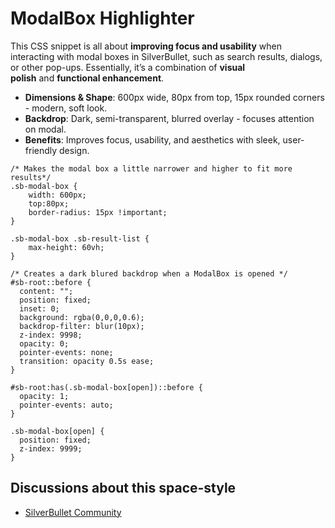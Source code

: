 
# ModalBox Highlighter

This CSS snippet is all about **improving focus and usability** when interacting with modal boxes in SilverBullet, such as search results, dialogs, or other pop-ups. Essentially, it’s a combination of **visual polish** and **functional enhancement**.

*   **Dimensions & Shape**: 600px wide, 80px from top, 15px rounded corners - modern, soft look.
*   **Backdrop**: Dark, semi-transparent, blurred overlay - focuses attention on modal.
*   **Benefits**: Improves focus, usability, and aesthetics with sleek, user-friendly design.


```space-style
/* Makes the modal box a little narrower and higher to fit more results*/
.sb-modal-box {
    width: 600px;
    top:80px;
    border-radius: 15px !important;
}

.sb-modal-box .sb-result-list {
    max-height: 60vh;
}

/* Creates a dark blured backdrop when a ModalBox is opened */
#sb-root::before {
  content: "";
  position: fixed;
  inset: 0; 
  background: rgba(0,0,0,0.6);
  backdrop-filter: blur(10px);
  z-index: 9998;
  opacity: 0;
  pointer-events: none; 
  transition: opacity 0.5s ease;
}

#sb-root:has(.sb-modal-box[open])::before {
  opacity: 1;
  pointer-events: auto;
}

.sb-modal-box[open] {
  position: fixed;
  z-index: 9999;
}

```


## Discussions about this space-style
* [SilverBullet Community](https://community.silverbullet.md/t/modalbox-highlighter/3456?u=mr.red)




